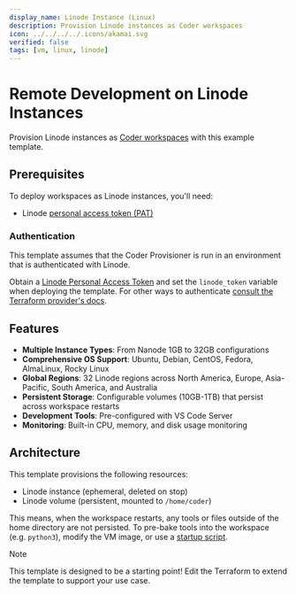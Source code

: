 ```yaml
---
display_name: Linode Instance (Linux)
description: Provision Linode instances as Coder workspaces
icon: ../../../../.icons/akamai.svg
verified: false
tags: [vm, linux, linode]
---
```


# Remote Development on Linode Instances

Provision Linode instances as [Coder workspaces](https://coder.com/docs/workspaces) with this example template.

<!-- TODO: Add screenshot -->

## Prerequisites

To deploy workspaces as Linode instances, you'll need:

- Linode [personal access token (PAT)](https://www.linode.com/docs/products/tools/api/guides/manage-api-tokens/)

### Authentication

This template assumes that the Coder Provisioner is run in an environment that is authenticated with Linode.

Obtain a [Linode Personal Access Token](https://cloud.linode.com/profile/tokens) and set the `linode_token` variable when deploying the template.
For other ways to authenticate [consult the Terraform provider's docs](https://registry.terraform.io/providers/linode/linode/latest/docs).

## Features

- **Multiple Instance Types**: From Nanode 1GB to 32GB configurations
- **Comprehensive OS Support**: Ubuntu, Debian, CentOS, Fedora, AlmaLinux, Rocky Linux
- **Global Regions**: 32 Linode regions across North America, Europe, Asia-Pacific, South America, and Australia
- **Persistent Storage**: Configurable volumes (10GB-1TB) that persist across workspace restarts
- **Development Tools**: Pre-configured with VS Code Server
- **Monitoring**: Built-in CPU, memory, and disk usage monitoring

## Architecture

This template provisions the following resources:

- Linode instance (ephemeral, deleted on stop)
- Linode volume (persistent, mounted to `/home/coder`)

This means, when the workspace restarts, any tools or files outside of the home directory are not persisted. To pre-bake tools into the workspace (e.g. `python3`), modify the VM image, or use a [startup script](https://registry.terraform.io/providers/coder/coder/latest/docs/resources/script).

> [!NOTE]
> This template is designed to be a starting point! Edit the Terraform to extend the template to support your use case.
